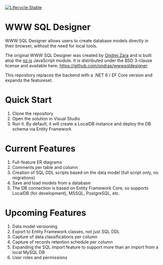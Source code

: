 [![Lifecycle:Stable](https://img.shields.io/badge/Lifecycle-Stable-97ca00)](https://github.com/bcgov/repomountie/blob/master/doc/lifecycle-badges.md)
# WWW SQL Designer
WWW SQL Designer allows users to create database models directly in their browser, without the need for local tools.

The original WWW SQL Designer was created by [Ondrej Zara](http://ondras.zarovi.cz/) and is built atop the [oz.js](http://code.google.com/p/oz-js/) JavaScript module. It is distributed under the BSD 3-clause license and available here: https://github.com/ondras/wwwsqldesigner

This repository replaces the backend with a .NET 6 / EF Core version and expands the featureset.

# Quick Start
1. Clone the repository
1. Open the solution in Visual Studio
1. Run it. By default, it will create a LocalDB instance and deploy the DB schema via Entity Framework

# Current Features
1. Full-feature ER diagrams
1. Comments per table and column
1. Creation of SQL DDL scripts based on the data model (full script only, no migrations)
1. Save and load models from a database
1. The DB connection is based on Entity Framework Core, so supports LocalDB (for development), MSSQL, PostgreSQL, etc.
 
# Upcoming Features
1. Data model versioning
1. Export to Entity Framework classes, not just SQL DDL
1. Capture of data classifications per column
1. Capture of records retention schedule per column
1. Expanding the SQL import feature to support more than an import from a local MySQL DB
1. User roles and permissions
